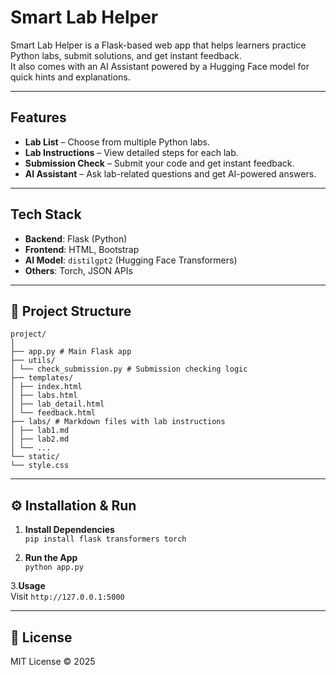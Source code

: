 # Smart Lab Helper

Smart Lab Helper is a Flask-based web app that helps learners practice Python labs, submit solutions, and get instant feedback.  
It also comes with an AI Assistant powered by a Hugging Face model for quick hints and explanations.

---

## Features
- **Lab List** – Choose from multiple Python labs.
- **Lab Instructions** – View detailed steps for each lab.
- **Submission Check** – Submit your code and get instant feedback.
- **AI Assistant** – Ask lab-related questions and get AI-powered answers.

---

## Tech Stack
- **Backend**: Flask (Python)
- **Frontend**: HTML, Bootstrap
- **AI Model**: `distilgpt2` (Hugging Face Transformers)
- **Others**: Torch, JSON APIs

---

## 📂 Project Structure
```
project/  
│   
├── app.py # Main Flask app   
├── utils/   
│ └── check_submission.py # Submission checking logic
├── templates/
│ ├── index.html
│ ├── labs.html
│ ├── lab_detail.html
│ └── feedback.html
├── labs/ # Markdown files with lab instructions
│ ├── lab1.md
│ ├── lab2.md
│ └── ...
└── static/
└── style.css
```
---

## ⚙️ Installation & Run
1. **Install Dependencies**  
`pip install flask transformers torch`

2. **Run the App**   
`python app.py` 

3.**Usage**   
Visit `http://127.0.0.1:5000`   

---
## 📜 **License**  
MIT License © 2025

